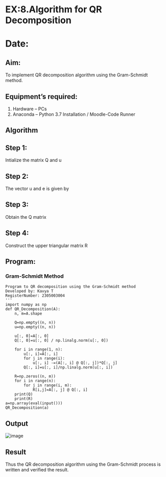 # EX:8.Algorithm for QR Decomposition
# Date:
## Aim:
To implement QR decomposition algorithm using the Gram-Schmidt method.
## Equipment’s required:
1.	Hardware – PCs
2.	Anaconda – Python 3.7 Installation / Moodle-Code Runner
## Algorithm
## Step 1:
Intialize the matrix Q and u
## Step 2:
The vector u and e is given by
## Step 3:
Obtain the Q matrix   
## Step 4:
Construct the upper triangular matrix R
## Program:

### Gram-Schmidt Method
```
Program to QR decomposition using the Gram-Schmidt method
Developed by: Kavya T
RegisterNumber: 2305003004
'''
import numpy as np
def QR_Decomposition(A):
    n, m=A.shape
    
    Q=np.empty((n, n))
    u=np.empty((n, n))
    
    u[:, 0]=A[:, 0]
    Q[:, 0]=u[:, 0] / np.linalg.norm(u[:, 0])
    
    for i in range(1, n):
        u[:, i]=A[:, i]
        for j in range(i):
            u[:, i] -=(A[:, i] @ Q[:, j])*Q[:, j]
        Q[:, i]=u[:, i]/np.linalg.norm(u[:, i])
        
    R=np.zeros((n, m))
    for i in range(n):
        for j in range(i, m):
            R[i,j]=A[:, j] @ Q[:, i]
    print(Q)
    print(R)
a=np.array(eval(input()))
QR_Decomposition(a)
```

## Output
![image](https://github.com/Ayvak16122005/QRdecomposition/assets/147690197/4e97b708-067e-4110-9349-3df0b6fe7704)

## Result
Thus the QR decomposition algorithm using the Gram-Schmidt process is written and verified the result.
